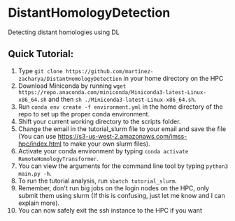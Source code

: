 # DistantHomologyDetection
Detecting distant homologies using DL

## Quick Tutorial:

1. Type ```git clone https://github.com/martinez-zacharya/DistantHomologyDetection``` in your home directory on the HPC
3. Download Miniconda by running ```wget https://repo.anaconda.com/miniconda/Miniconda3-latest-Linux-x86_64.sh``` and then ```sh ./Miniconda3-latest-Linux-x86_64.sh```.
4. Run ```conda env create -f environment.yml``` in the home directory of the repo to set up the proper conda environment.
5. Shift your current working directory to the scripts folder.
6. Change the email in the tutorial_slurm file to your email and save the file (You can use https://s3-us-west-2.amazonaws.com/imss-hpc/index.html to make your own slurm files).
7. Activate your conda environment by typing ```conda activate RemoteHomologyTransformer```.
8. You can view the arguments for the command line tool by typing ```python3 main.py -h```.
9. To run the tutorial analysis, run ```sbatch tutorial_slurm```.
10. Remember, don't run big jobs on the login nodes on the HPC, only submit them using slurm (If this is confusing, just let me know and I can explain more).
11. You can now safely exit the ssh instance to the HPC if you want
